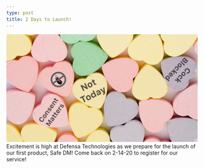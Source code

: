 ```yaml
---
type: post
title: 2 Days to Launch! 
---
```

![valentine hearts](/images/valentine.png)
Excitement is high at Defensa Technologies as we prepare for the launch of our first product, Safe DM! Come back on 2-14-20 to register for our service! 
